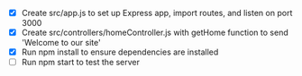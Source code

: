 - [x] Create src/app.js to set up Express app, import routes, and listen on port 3000
- [x] Create src/controllers/homeController.js with getHome function to send 'Welcome to our site'
- [x] Run npm install to ensure dependencies are installed
- [ ] Run npm start to test the server
